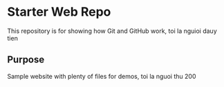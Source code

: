# Starter Web Repo

This repository is for showing how Git and GitHub work, toi la nguioi dauy tien

## Purpose

Sample website with plenty of files for demos, toi la nguoi thu 200
